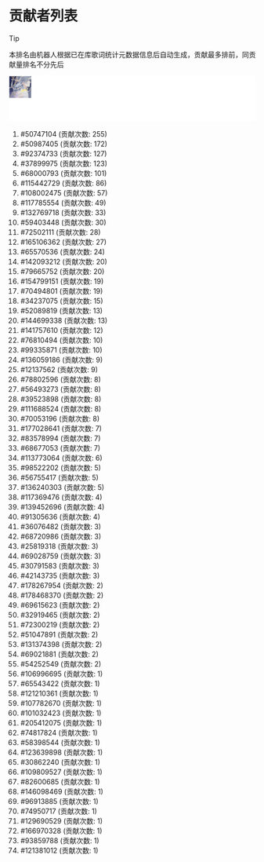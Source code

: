 # 贡献者列表

> [!TIP]
> 本排名由机器人根据已在库歌词统计元数据信息后自动生成，贡献最多排前，同贡献量排名不分先后

![贡献者头像画廊](./CONTRIBUTORS.svg)

1. #50747104 (贡献次数: 255)
2. #50987405 (贡献次数: 172)
3. #92374733 (贡献次数: 127)
4. #37899975 (贡献次数: 123)
5. #68000793 (贡献次数: 101)
6. #115442729 (贡献次数: 86)
7. #108002475 (贡献次数: 57)
8. #117785554 (贡献次数: 49)
9. #132769718 (贡献次数: 33)
10. #59403448 (贡献次数: 30)
11. #72502111 (贡献次数: 28)
12. #165106362 (贡献次数: 27)
13. #65570536 (贡献次数: 24)
14. #142093212 (贡献次数: 20)
15. #79665752 (贡献次数: 20)
16. #154799151 (贡献次数: 19)
17. #70494801 (贡献次数: 19)
18. #34237075 (贡献次数: 15)
19. #52089819 (贡献次数: 13)
20. #144699338 (贡献次数: 13)
21. #141757610 (贡献次数: 12)
22. #76810494 (贡献次数: 10)
23. #99335871 (贡献次数: 10)
24. #136059186 (贡献次数: 9)
25. #12137562 (贡献次数: 9)
26. #78802596 (贡献次数: 8)
27. #56493273 (贡献次数: 8)
28. #39523898 (贡献次数: 8)
29. #111688524 (贡献次数: 8)
30. #70053196 (贡献次数: 8)
31. #177028641 (贡献次数: 7)
32. #83578994 (贡献次数: 7)
33. #68677053 (贡献次数: 7)
34. #113773064 (贡献次数: 6)
35. #98522202 (贡献次数: 5)
36. #56755417 (贡献次数: 5)
37. #136240303 (贡献次数: 5)
38. #117369476 (贡献次数: 4)
39. #139452696 (贡献次数: 4)
40. #91305636 (贡献次数: 4)
41. #36076482 (贡献次数: 3)
42. #68720986 (贡献次数: 3)
43. #25819318 (贡献次数: 3)
44. #69028759 (贡献次数: 3)
45. #30791583 (贡献次数: 3)
46. #42143735 (贡献次数: 3)
47. #178267954 (贡献次数: 2)
48. #178468370 (贡献次数: 2)
49. #69615623 (贡献次数: 2)
50. #32919465 (贡献次数: 2)
51. #72300219 (贡献次数: 2)
52. #51047891 (贡献次数: 2)
53. #131374398 (贡献次数: 2)
54. #69021881 (贡献次数: 2)
55. #54252549 (贡献次数: 2)
56. #106996695 (贡献次数: 1)
57. #65543422 (贡献次数: 1)
58. #121210361 (贡献次数: 1)
59. #107782670 (贡献次数: 1)
60. #101032423 (贡献次数: 1)
61. #205412075 (贡献次数: 1)
62. #74817824 (贡献次数: 1)
63. #58398544 (贡献次数: 1)
64. #123639898 (贡献次数: 1)
65. #30862240 (贡献次数: 1)
66. #109809527 (贡献次数: 1)
67. #82600685 (贡献次数: 1)
68. #146098469 (贡献次数: 1)
69. #96913885 (贡献次数: 1)
70. #74950717 (贡献次数: 1)
71. #129690529 (贡献次数: 1)
72. #166970328 (贡献次数: 1)
73. #93859788 (贡献次数: 1)
74. #121381012 (贡献次数: 1)
